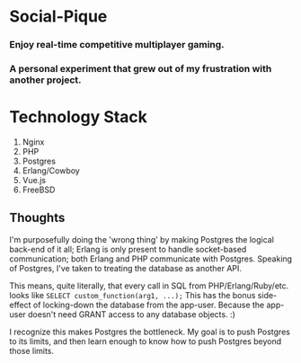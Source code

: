 # Social-Pique

### Enjoy real-time competitive multiplayer gaming.

### A personal experiment that grew out of my frustration with another project.

# Technology Stack

1. Nginx
2. PHP
3. Postgres
4. Erlang/Cowboy
5. Vue.js
6. FreeBSD

## Thoughts

I'm purposefully doing the 'wrong thing' by making Postgres the logical back-end of it all; Erlang is only present to handle socket-based communication; both Erlang and PHP communicate with Postgres. Speaking of Postgres, I've taken to treating the database as another API.

This means, quite literally, that every call in SQL from PHP/Erlang/Ruby/etc. looks like `SELECT custom_function(arg1, ...);` This has the bonus side-effect of locking-down the database from the app-user. Because the app-user doesn't need GRANT access to any database objects. :)

I recognize this makes Postgres the bottleneck. My goal is to push Postgres to its limits, and then learn enough to know how to push Postgres beyond those limits.

